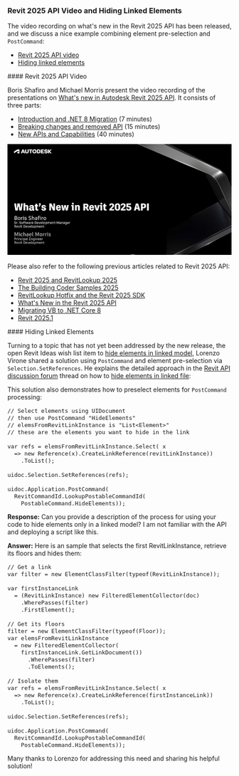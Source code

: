 <head>
<meta http-equiv="Content-Type" content="text/html; charset=utf-8">
<link rel="stylesheet" type="text/css" href="bc.css">
<!-- https://highlightjs.org/#usage
<link rel="stylesheet" href="https://cdnjs.cloudflare.com/ajax/libs/highlight.js/11.9.0/styles/default.min.css">
<script src="https://cdnjs.cloudflare.com/ajax/libs/highlight.js/11.9.0/highlight.min.js"></script>
<script>hljs.highlightAll();</script>
-->

<!-- https://prismjs.com -->
<link href="https://cdn.jsdelivr.net/npm/prismjs@1.29.0/themes/prism.min.css" rel="stylesheet" />
<script src="https://cdn.jsdelivr.net/npm/prismjs@1.29.0/components/prism-core.min.js"></script>
<script src="https://cdn.jsdelivr.net/npm/prismjs@1.29.0/plugins/autoloader/prism-autoloader.min.js"></script>
<style> code[class*=language-], pre[class*=language-] { font-size : 90%; } </style>
</head>

<!---

- hide elements in linked model
  https://forums.autodesk.com/t5/revit-ideas/hide-elements-in-linked-model/idc-p/12786934#M57768
  Hide elements in linked file
  https://forums.autodesk.com/t5/revit-api-forum/hide-elements-in-linked-file/td-p/5777305
  @lvirone
  Lorenzo VIRONE
  I've found a solution:
  //Select elements using UIDocument and then use PostCommand "HideElements"
  //elemsFromRevitLinkInstance is "List<Element>", there are the elements you want to hide in the link
  var refs = elemsFromRevitLinkInstance.Select(x => new Reference(x).CreateLinkReference(revitLinkInstance)).ToList();
  uidoc.Selection.SetReferences(refs);
  uidoc.Application.PostCommand(RevitCommandId.LookupPostableCommandId(PostableCommand.HideElements));
  demonstrate how to preselect elements for PostCommand processing

twitter:

The video recording on What's New in the Revit 2025 API has been released, and we discuss a nice example combining element pre-selection and PostCommand for hiding linked elements in the @AutodeskRevit #RevitAPI #BIM @DynamoBIM https://autode.sk/hidelinkedelement

The video recording on what's new in the Revit 2025 API has been released, and we discuss a nice example combining element pre-selection and PostCommand
&ndash; Revit 2025 API video
&ndash; Hiding linked elements...

linkedin:

#BIM #DynamoBIM #AutodeskAPS #Revit #API #IFC #SDK #Autodesk #AEC #adsk

the [Revit API discussion forum](http://forums.autodesk.com/t5/revit-api-forum/bd-p/160) thread

<center>
<img src="img/" alt="" title="" width="600"/>
<p style="font-size: 80%; font-style:italic"></p>
</center>

-->

### Revit 2025 API Video and Hiding Linked Elements

The video recording on what's new in the Revit 2025 API has been released, and we discuss a nice example combining element pre-selection and `PostCommand`:

- [Revit 2025 API video](#2)
- [Hiding linked elements](#3)

####<a name="2"></a> Revit 2025 API Video

Boris Shafiro and Michael Morris present the video recording of the presentations
on [What's new in Autodesk Revit 2025 API](https://www.youtube.com/playlist?list=PLuFh5NgXkweMoOwwM2NlYmQ7FdMKPEBS_).
It consists of three parts:

- [Introduction and .NET 8 Migration](https://youtu.be/ONLf4BuGBU8) (7 minutes)
- [Breaking changes and removed API](https://youtu.be/huj3ynWwejA) (15 minutes)
- [New APIs and Capabilities](https://youtu.be/jExac5Kv-Qs) (40 minutes)

<center>
<img src="img/rvt2025apivideo.png" alt="Revit 2025 API video" title="Revit 2025 API video" width="800"/>
</center>

Please also refer to the following previous articles related to Revit 2025 API:

- [Revit 2025 and RevitLookup 2025](https://thebuildingcoder.typepad.com/blog/2024/04/revit-2025-and-revitlookup-2025.html)
- [The Building Coder Samples 2025](https://thebuildingcoder.typepad.com/blog/2024/04/the-building-coder-samples-2025.html)
- [RevitLookup Hotfix and the Revit 2025 SDK](https://thebuildingcoder.typepad.com/blog/2024/04/revitlookup-hotfix-and-the-revit-2025-sdk.html)
- [What's New in the Revit 2025 API](https://thebuildingcoder.typepad.com/blog/2024/04/whats-new-in-the-revit-2025-api.html)
- [Migrating VB to .NET Core 8](https://thebuildingcoder.typepad.com/blog/2024/05/migrating-vb-to-net-core-8-and-ai-news.html)
- [Revit 2025.1](https://thebuildingcoder.typepad.com/blog/2024/05/revit-20251-and-handling-lack-of-ui-in-da.html)

####<a name="3"></a> Hiding Linked Elements

Turning to a topic that has not yet been addressed by the new release, the open Revit Ideas wish list item
to [hide elements in linked model](https://forums.autodesk.com/t5/revit-ideas/hide-elements-in-linked-model/idc-p/12786934),
Lorenzo Virone shared a solution using `PostCommand` and element pre-selection via `Selection.SetReferences`.
He explains the detailed approach in
the [Revit API discussion forum](http://forums.autodesk.com/t5/revit-api-forum/bd-p/160) thread on how
to [hide elements in linked file](https://forums.autodesk.com/t5/revit-api-forum/hide-elements-in-linked-file/td-p/5777305):

This solution also demonstrates how to preselect elements for `PostCommand` processing:

<pre><code class="language-cs">// Select elements using UIDocument
// then use PostCommand "HideElements"
// elemsFromRevitLinkInstance is "List&lt;Element&gt;"
// these are the elements you want to hide in the link

var refs = elemsFromRevitLinkInstance.Select( x
  => new Reference(x).CreateLinkReference(revitLinkInstance))
    .ToList();

uidoc.Selection.SetReferences(refs);

uidoc.Application.PostCommand(
  RevitCommandId.LookupPostableCommandId(
    PostableCommand.HideElements));
</code></pre>

**Response:** Can you provide a description of the process for using your code to hide elements only in a linked model?
I am not familiar with the API and deploying a script like this.

**Answer:**
Here is an sample that selects the first RevitLinkInstance, retrieve its floors and hides them:

<pre><code class="language-cs">// Get a link
var filter = new ElementClassFilter(typeof(RevitLinkInstance));

var firstInstanceLink
  = (RevitLinkInstance) new FilteredElementCollector(doc)
    .WherePasses(filter)
    .FirstElement();

// Get its floors
filter = new ElementClassFilter(typeof(Floor));
var elemsFromRevitLinkInstance
  = new FilteredElementCollector(
    firstInstanceLink.GetLinkDocument())
      .WherePasses(filter)
      .ToElements();

// Isolate them
var refs = elemsFromRevitLinkInstance.Select( x
  => new Reference(x).CreateLinkReference(firstInstanceLink))
    .ToList();

uidoc.Selection.SetReferences(refs);

uidoc.Application.PostCommand(
  RevitCommandId.LookupPostableCommandId(
    PostableCommand.HideElements));
</code></pre>

Many thanks to Lorenzo for addressing this need and sharing his helpful solution!

